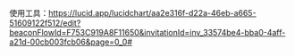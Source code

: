 
使用工具：https://lucid.app/lucidchart/aa2e316f-d22a-46eb-a665-51609122f512/edit?beaconFlowId=F753C919A8F11650&invitationId=inv_33574be4-bba0-4aff-a21d-00cb003fcb06&page=0_0#
